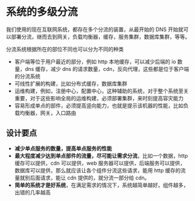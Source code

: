 <!--
 * @Author: shgopher shgopher@gmail.com
 * @Date: 2024-09-16 09:31:26
 * @LastEditors: shgopher shgopher@gmail.com
 * @LastEditTime: 2024-09-16 10:04:02
 * @FilePath: /luban/系统设计基础/网络在系统设计中的作用/多级分流/README.md
 * @Descri分流
 * 
 * Copyright (c) 2024 by shgopher, All Rights Reserved. 
-->
# 系统的多级分流
我们使用的现在互联网系统，都存在多个分流的装置，从最开始的 DNS 开始就可以部署分流，继而去到网关，负载均衡器，缓存，服务集群，数据库集群，等等。

分流系统根据所在的部位不同也可以分为不同的种类

- 客户端等位于用户最近的部分，例如 http 本地缓存，可以减少后端的 io 数量，dns 缓存，减少 dns 的请求数量，cdn，反向代理，这些都是位于客户端的分流系统
- 可线性扩展的构建，比如分布式缓存，数据库集群
- 运维构建，例如，注册中心，配置中心，这种辅助的系统，对于整个系统至关重要，对于这些影响全局的运维构建，必须部署集群，来时刻提高容灾能力
- 容易形成单点的部件，必须提高竖向能力，也就是提示该机器的性能，比如负载均衡器，网关，入口路由

## 设计要点
- **减少单点服务的数量，提高单点服务的性能**
- **最大程度减少达到单点部件的流量，尽可能让需求分流**，比如一个数据，http 缓存可以提供，cdn 可以提供，web 服务器可以提供，后端服务可以提供，数据库可以提供，那么就应该让各个组件分流这些请求，能用 http 缓存的流量就别后面请求，能让 cdn 提供的，就分流一部分给 cdn。
- **简单的系统才是好系统**，在满足需求的情况下，系统越简单越好，组件越多，出错的几率越高

